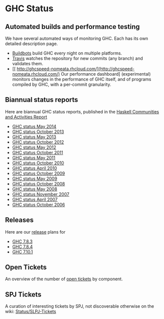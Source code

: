# GHC Status

## Automated builds and performance testing


We have several automated ways of monitoring GHC.  Each has its own detailed description page.

- [Buildbots](builder-summary) build GHC every night on multiple platforms.
- [Travis](travis) watches the repository for new commits (any branch) and validates them.
- \[[ http://ghcspeed-nomeata.rhcloud.com/](http://ghcspeed-nomeata.rhcloud.com/) Our performance dashboard\] (experimental) monitors changes in the performance of GHC itself, and of programs compiled by GHC, with a per-commit granularity.

## Biannual status reports


Here are biannual GHC status reports, published in the [ Haskell Communities and Activities Report](http://haskell.org/communities/)

- [GHC status May 2014](status/may14)
- [GHC status October 2013](status/oct13)
- [GHC status May 2013](status/may13)
- [GHC status October 2012](status/oct12)
- [GHC status May 2012](status/may12)
- [GHC status October 2011](status/oct11)
- [GHC status May 2011](status/may11)
- [GHC status October 2010](status/oct10)
- [GHC status April 2010](status/apr10)
- [GHC status October 2009](status/oct09)
- [GHC status May 2009](status/may09)
- [GHC status October 2008](status/october08)
- [GHC status May 2008](status/may08)
- [GHC status November 2007](status/nov07)
- [GHC status April 2007](status/april07)
- [GHC status October 2006](status/october06)

## Releases


Here are our [release](working-conventions/releases) plans for

- [GHC 7.8.3](status/ghc-7.8.3)
- [GHC 7.8.4](status/ghc-7.8.4)
- [GHC 7.10.1](status/ghc-7.10.1)

## Open Tickets


An overview of the number of [open tickets](status/tickets) by component.

## SPJ Tickets


A curation of interesting tickets by SPJ, not discoverable otherwise on the wiki: [Status/SLPJ-Tickets](status/slpj-tickets)